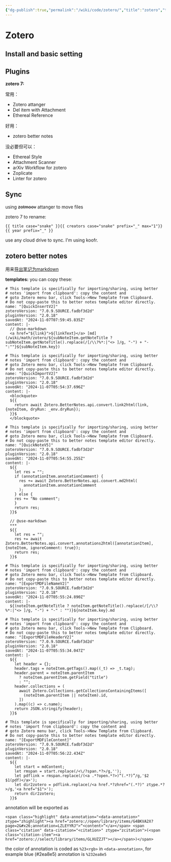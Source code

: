 ```yaml
---
{"dg-publish":true,"permalink":"/wiki/code/zotero/","title":"zotero","tags":["pkm"],"created":"2025-06-25T14:18:46.859+08:00"}
---
```



# Zotero

## Install and basic setting

## Plugins

**zotero 7:**

常用：

- Zotero attanger
- Del item with Attachment
- Ethereal Reference

好用：

- zotero better notes

没必要但可以：

- Ethereal Style
- Attachment Scanner
- arXiv Workflow for zotero
- Zoplicate
- Linter for zotero

## Sync

using ~~zotmoov~~ attanger to move files

zotero 7 to rename:

```
{{ title case="snake" }}{{ creators case="snake" prefix="_" max="1"}}{{ year prefix="_" }}
```

use any cloud drive to sync. I'm using koofr.

## zotero better notes

用来[导出笔记为markdown](/wiki/code/3in1wiki)

**templates:** you can copy these:

```quickinsert
# This template is specifically for importing/sharing, using better
# notes 'import from clipboard': copy the content and
# goto Zotero menu bar, click Tools->New Template from Clipboard.
# Do not copy-paste this to better notes template editor directly.
name: "[QuickInsertV2]"
zoteroVersion: "7.0.9.SOURCE.fadbf3d2d"
pluginVersion: "2.0.18"
savedAt: "2024-11-07T07:59:45.835Z"
content: |-
  // @use-markdown
  <a href="${link}">${linkText}</a> [md](/wiki/math/zotero/${subNoteItem.getNoteTitle ? subNoteItem.getNoteTitle().replace(/[/\\?%*:|"<> ]/g, "-") + "-":""}${subNoteItem.key})

```

```quickimport
# This template is specifically for importing/sharing, using better
# notes 'import from clipboard': copy the content and
# goto Zotero menu bar, click Tools->New Template from Clipboard.
# Do not copy-paste this to better notes template editor directly.
name: "[QuickImportV2]"
zoteroVersion: "7.0.9.SOURCE.fadbf3d2d"
pluginVersion: "2.0.18"
savedAt: "2024-11-07T05:54:37.696Z"
content: |-
  <blockquote>
  ${{
    return await Zotero.BetterNotes.api.convert.link2html(link, {noteItem, dryRun: _env.dryRun});
  }}$
  </blockquote>

```

```quicknote
# This template is specifically for importing/sharing, using better
# notes 'import from clipboard': copy the content and
# goto Zotero menu bar, click Tools->New Template from Clipboard.
# Do not copy-paste this to better notes template editor directly.
name: "[QuickNoteV5]"
zoteroVersion: "7.0.9.SOURCE.fadbf3d2d"
pluginVersion: "2.0.18"
savedAt: "2024-11-07T05:54:55.255Z"
content: |-
  ${{
    let res = "";
    if (annotationItem.annotationComment) {
      res += await Zotero.BetterNotes.api.convert.md2html(
        annotationItem.annotationComment
      );
    } else {
  	res += "No comment";
    }
    return res;
  }}$

  // @use-markdown
  ***
  ${{
  	let res = "";
    res += await Zotero.BetterNotes.api.convert.annotations2html([annotationItem], {noteItem, ignoreComment: true});
    return res;
  }}$
```

```exportmdfilename
# This template is specifically for importing/sharing, using better
# notes 'import from clipboard': copy the content and
# goto Zotero menu bar, click Tools->New Template from Clipboard.
# Do not copy-paste this to better notes template editor directly.
name: "[ExportMDFileNameV2]"
zoteroVersion: "7.0.9.SOURCE.fadbf3d2d"
pluginVersion: "2.0.18"
savedAt: "2024-11-07T05:55:24.890Z"
content: |-
  ${(noteItem.getNoteTitle ? noteItem.getNoteTitle().replace(/[/\\?%*:|"<> ]/g, "-") + "-" : "")}${noteItem.key}.md
```

```exportmdfileheader
# This template is specifically for importing/sharing, using better
# notes 'import from clipboard': copy the content and
# goto Zotero menu bar, click Tools->New Template from Clipboard.
# Do not copy-paste this to better notes template editor directly.
name: "[ExportMDFileHeaderV2]"
zoteroVersion: "7.0.9.SOURCE.fadbf3d2d"
pluginVersion: "2.0.18"
savedAt: "2024-11-07T05:55:34.047Z"
content: |-
  ${{
    let header = {};
    header.tags = noteItem.getTags().map((_t) => _t.tag);
    header.parent = noteItem.parentItem
      ? noteItem.parentItem.getField("title")
      : "";
    header.collections = (
      await Zotero.Collections.getCollectionsContainingItems([
        (noteItem.parentItem || noteItem).id,
      ])
    ).map((c) => c.name);
    return JSON.stringify(header);
  }}$
```

```exportmdfilecontent
# This template is specifically for importing/sharing, using better
# notes 'import from clipboard': copy the content and
# goto Zotero menu bar, click Tools->New Template from Clipboard.
# Do not copy-paste this to better notes template editor directly.
name: "[ExportMDFileContent]"
zoteroVersion: "7.0.9.SOURCE.fadbf3d2d"
pluginVersion: "2.0.18"
savedAt: "2024-11-07T05:56:22.434Z"
content: |-
  ${{
    let start = mdContent;
    let rmspan = start.replace(/<\/?span.*?>/g,'');
    let pdflink = rmspan.replace(/(<a .*?open.*?>)“(.*?)”/g,'$2 $1(pdf)</a>');
    let dir2zotero = pdflink.replace(/<a href.*?zhref="(.*?)" ztype.*?>/g,'<a href="$1">');
    return dir2zotero;
  }}$
```

annotation will be exported as

```
<span class="highlight" data-annotation="<data-annotation>" ztype="zhighlight"><a href="zotero://open/library/items/G4BKVA2X?page=2&#x26;annotation=LZLEYYRJ">“<content>”</a></span> <span class="citation" data-citation="<citation>" ztype="zcitation">(<span class="citation-item"><a href="zotero://select/library/items/GLXUZZJT"></a></span>)</span>
```

the color of annotation is coded as `%23<rgb>` in `<data-annotation>`, for
example blue (#2ea8e5) annotation is `%232ea8e5`
